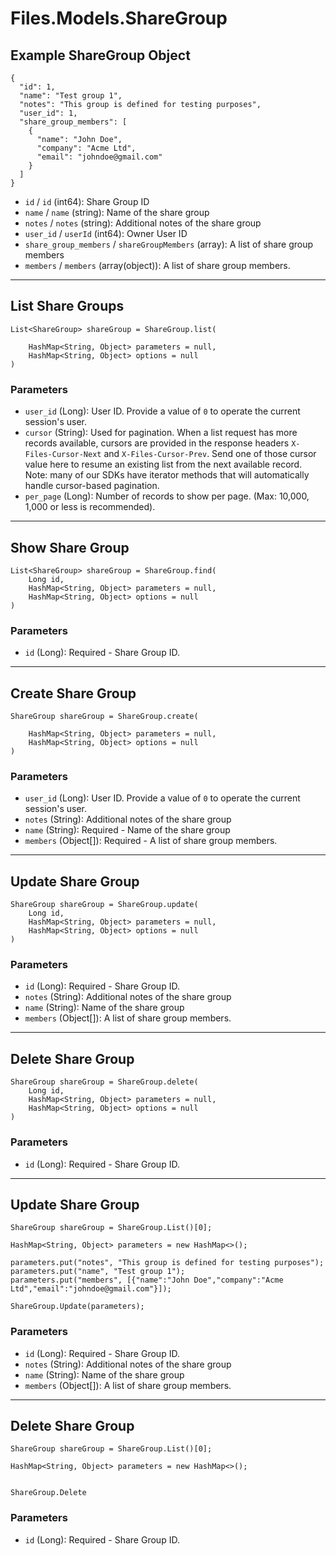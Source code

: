 # Files.Models.ShareGroup

## Example ShareGroup Object

```
{
  "id": 1,
  "name": "Test group 1",
  "notes": "This group is defined for testing purposes",
  "user_id": 1,
  "share_group_members": [
    {
      "name": "John Doe",
      "company": "Acme Ltd",
      "email": "johndoe@gmail.com"
    }
  ]
}
```

* `id` / `id`  (int64): Share Group ID
* `name` / `name`  (string): Name of the share group
* `notes` / `notes`  (string): Additional notes of the share group
* `user_id` / `userId`  (int64): Owner User ID
* `share_group_members` / `shareGroupMembers`  (array): A list of share group members
* `members` / `members`  (array(object)): A list of share group members.


---

## List Share Groups

```
List<ShareGroup> shareGroup = ShareGroup.list(
    
    HashMap<String, Object> parameters = null,
    HashMap<String, Object> options = null
)
```

### Parameters

* `user_id` (Long): User ID.  Provide a value of `0` to operate the current session's user.
* `cursor` (String): Used for pagination.  When a list request has more records available, cursors are provided in the response headers `X-Files-Cursor-Next` and `X-Files-Cursor-Prev`.  Send one of those cursor value here to resume an existing list from the next available record.  Note: many of our SDKs have iterator methods that will automatically handle cursor-based pagination.
* `per_page` (Long): Number of records to show per page.  (Max: 10,000, 1,000 or less is recommended).


---

## Show Share Group

```
List<ShareGroup> shareGroup = ShareGroup.find(
    Long id, 
    HashMap<String, Object> parameters = null,
    HashMap<String, Object> options = null
)
```

### Parameters

* `id` (Long): Required - Share Group ID.


---

## Create Share Group

```
ShareGroup shareGroup = ShareGroup.create(
    
    HashMap<String, Object> parameters = null,
    HashMap<String, Object> options = null
)
```

### Parameters

* `user_id` (Long): User ID.  Provide a value of `0` to operate the current session's user.
* `notes` (String): Additional notes of the share group
* `name` (String): Required - Name of the share group
* `members` (Object[]): Required - A list of share group members.


---

## Update Share Group

```
ShareGroup shareGroup = ShareGroup.update(
    Long id, 
    HashMap<String, Object> parameters = null,
    HashMap<String, Object> options = null
)
```

### Parameters

* `id` (Long): Required - Share Group ID.
* `notes` (String): Additional notes of the share group
* `name` (String): Name of the share group
* `members` (Object[]): A list of share group members.


---

## Delete Share Group

```
ShareGroup shareGroup = ShareGroup.delete(
    Long id, 
    HashMap<String, Object> parameters = null,
    HashMap<String, Object> options = null
)
```

### Parameters

* `id` (Long): Required - Share Group ID.


---

## Update Share Group

```
ShareGroup shareGroup = ShareGroup.List()[0];

HashMap<String, Object> parameters = new HashMap<>();

parameters.put("notes", "This group is defined for testing purposes");
parameters.put("name", "Test group 1");
parameters.put("members", [{"name":"John Doe","company":"Acme Ltd","email":"johndoe@gmail.com"}]);

ShareGroup.Update(parameters);
```

### Parameters

* `id` (Long): Required - Share Group ID.
* `notes` (String): Additional notes of the share group
* `name` (String): Name of the share group
* `members` (Object[]): A list of share group members.


---

## Delete Share Group

```
ShareGroup shareGroup = ShareGroup.List()[0];

HashMap<String, Object> parameters = new HashMap<>();


ShareGroup.Delete
```

### Parameters

* `id` (Long): Required - Share Group ID.
